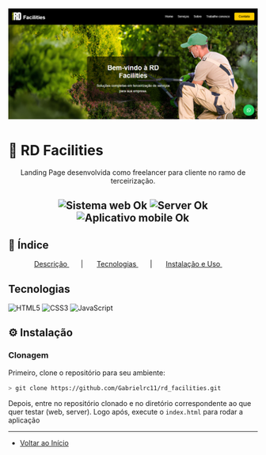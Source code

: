 <h1 align="center">
    <a href="https://laravelcollective.com/tools/banner">
        <img alt="Banner" title="#Banner" style="object-fit: cover;" src="./imgs/Application.png"  />
    </a>
</h1>

# 📝 RD Facilities

<p align="center"> Landing Page desenvolvida como freelancer para cliente no ramo de terceirização. </p>

<h2 align="center">
  <img src="https://img.shields.io/badge/web%3F-ok-blue?style=for-the-badge" alt="Sistema web Ok" />
  <img src="https://img.shields.io/badge/server%3F-ok-blue?style=for-the-badge" alt="Server Ok" />
  <img src="https://img.shields.io/badge/Mobile-OK-blue?style=for-the-badge" alt="Aplicativo mobile Ok" />
</h2>

## 📌 Índice
<p align="center">         
  <a href="#descrição"> Descrição </a> &nbsp; &nbsp; &nbsp; | &nbsp; &nbsp; &nbsp;  
  <a href="#tecnologias">Tecnologias </a> &nbsp; &nbsp; &nbsp; | &nbsp; &nbsp; &nbsp;        
  <a href="#instalação"> Instalação e Uso </a> &nbsp; &nbsp; &nbsp;
</p>          

## Tecnologias                                

![HTML5](https://img.shields.io/badge/html5-%23E34F26.svg?style=for-the-badge&logo=html5&logoColor=white)
![CSS3](https://img.shields.io/badge/css3-%231572B6.svg?style=for-the-badge&logo=css3&logoColor=white)
![JavaScript](https://img.shields.io/badge/javascript-%23323330.svg?style=for-the-badge&logo=javascript&logoColor=%23F7DF1E)

## ⚙ Instalação   

### Clonagem

Primeiro, clone o repositório para seu ambiente:

```bash
> git clone https://github.com/Gabrielrc11/rd_facilities.git
```

Depois, entre no repositório clonado e no diretório correspondente ao que quer testar (web, server).
Logo após, execute o `index.html` para rodar a aplicação

-------------          

- [Voltar ao Início](#index)